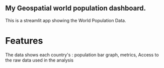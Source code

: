 ## My Geospatial world population dashboard.

This is a streamlit app showing the World Population Data.
# Features
The data shows each country's :
population bar graph,
metrics,
 Access to the raw data used in the analysis

